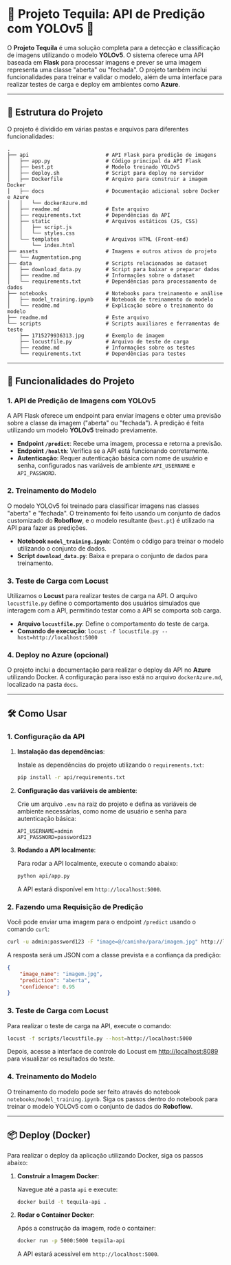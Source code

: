 

# 🥃 Projeto Tequila: API de Predição com YOLOv5 🤖

O **Projeto Tequila** é uma solução completa para a detecção e classificação de imagens utilizando o modelo **YOLOv5**. O sistema oferece uma API baseada em **Flask** para processar imagens e prever se uma imagem representa uma classe "aberta" ou "fechada". O projeto também inclui funcionalidades para treinar e validar o modelo, além de uma interface para realizar testes de carga e deploy em ambientes como **Azure**.

---

## 📂 Estrutura do Projeto

O projeto é dividido em várias pastas e arquivos para diferentes funcionalidades:

```
.
├── api                         # API Flask para predição de imagens
│   ├── app.py                  # Código principal da API Flask
│   ├── best.pt                 # Modelo treinado YOLOv5
│   ├── deploy.sh               # Script para deploy no servidor
│   ├── Dockerfile              # Arquivo para construir a imagem Docker
│   ├── docs                    # Documentação adicional sobre Docker e Azure
│   │   └── dockerAzure.md
│   ├── readme.md               # Este arquivo
│   ├── requirements.txt        # Dependências da API
│   ├── static                  # Arquivos estáticos (JS, CSS)
│   │   ├── script.js
│   │   └── styles.css
│   └── templates               # Arquivos HTML (Front-end)
│       └── index.html
├── assets                      # Imagens e outros ativos do projeto
│   └── Augmentation.png
├── data                        # Scripts relacionados ao dataset
│   ├── download_data.py        # Script para baixar e preparar dados
│   ├── readme.md               # Informações sobre o dataset
│   └── requirements.txt        # Dependências para processamento de dados
├── notebooks                   # Notebooks para treinamento e análise
│   ├── model_training.ipynb    # Notebook de treinamento do modelo
│   └── readme.md               # Explicação sobre o treinamento do modelo
├── readme.md                   # Este arquivo
└── scripts                     # Scripts auxiliares e ferramentas de teste
    ├── 1715279936313.jpg       # Exemplo de imagem
    ├── locustfile.py           # Arquivo de teste de carga
    ├── readme.md               # Informações sobre os testes
    └── requirements.txt        # Dependências para testes
```

---

## 🚀 Funcionalidades do Projeto

### 1. **API de Predição de Imagens com YOLOv5**

A API Flask oferece um endpoint para enviar imagens e obter uma previsão sobre a classe da imagem ("aberta" ou "fechada"). A predição é feita utilizando um modelo **YOLOv5** treinado previamente.

- **Endpoint `/predict`**: Recebe uma imagem, processa e retorna a previsão.
- **Endpoint `/health`**: Verifica se a API está funcionando corretamente.
- **Autenticação**: Requer autenticação básica com nome de usuário e senha, configurados nas variáveis de ambiente `API_USERNAME` e `API_PASSWORD`.

### 2. **Treinamento do Modelo**

O modelo YOLOv5 foi treinado para classificar imagens nas classes "aberta" e "fechada". O treinamento foi feito usando um conjunto de dados customizado do **Roboflow**, e o modelo resultante (`best.pt`) é utilizado na API para fazer as predições.

- **Notebook `model_training.ipynb`**: Contém o código para treinar o modelo utilizando o conjunto de dados.
- **Script `download_data.py`**: Baixa e prepara o conjunto de dados para treinamento.

### 3. **Teste de Carga com Locust**

Utilizamos o **Locust** para realizar testes de carga na API. O arquivo `locustfile.py` define o comportamento dos usuários simulados que interagem com a API, permitindo testar como a API se comporta sob carga.

- **Arquivo `locustfile.py`**: Define o comportamento do teste de carga.
- **Comando de execução**: `locust -f locustfile.py --host=http://localhost:5000`

### 4. **Deploy no Azure (opcional)**

O projeto inclui a documentação para realizar o deploy da API no **Azure** utilizando Docker. A configuração para isso está no arquivo `dockerAzure.md`, localizado na pasta `docs`.

---

## 🛠 Como Usar

### 1. **Configuração da API**

1. **Instalação das dependências**:

   Instale as dependências do projeto utilizando o `requirements.txt`:

   ```bash
   pip install -r api/requirements.txt
   ```

2. **Configuração das variáveis de ambiente**:

   Crie um arquivo `.env` na raiz do projeto e defina as variáveis de ambiente necessárias, como nome de usuário e senha para autenticação básica:

   ```env
   API_USERNAME=admin
   API_PASSWORD=password123
   ```

3. **Rodando a API localmente**:

   Para rodar a API localmente, execute o comando abaixo:

   ```bash
   python api/app.py
   ```

   A API estará disponível em `http://localhost:5000`.

### 2. **Fazendo uma Requisição de Predição**

Você pode enviar uma imagem para o endpoint `/predict` usando o comando `curl`:

```bash
curl -u admin:password123 -F "image=@/caminho/para/imagem.jpg" http://localhost:5000/predict
```

A resposta será um JSON com a classe prevista e a confiança da predição:

```json
{
    "image_name": "imagem.jpg",
    "prediction": "aberta",
    "confidence": 0.95
}
```

### 3. **Teste de Carga com Locust**

Para realizar o teste de carga na API, execute o comando:

```bash
locust -f scripts/locustfile.py --host=http://localhost:5000
```

Depois, acesse a interface de controle do Locust em [http://localhost:8089](http://localhost:8089) para visualizar os resultados do teste.

### 4. **Treinamento do Modelo**

O treinamento do modelo pode ser feito através do notebook `notebooks/model_training.ipynb`. Siga os passos dentro do notebook para treinar o modelo YOLOv5 com o conjunto de dados do **Roboflow**.

---

## 📦 Deploy (Docker)

Para realizar o deploy da aplicação utilizando Docker, siga os passos abaixo:

1. **Construir a Imagem Docker**:

   Navegue até a pasta `api` e execute:

   ```bash
   docker build -t tequila-api .
   ```

2. **Rodar o Container Docker**:

   Após a construção da imagem, rode o container:

   ```bash
   docker run -p 5000:5000 tequila-api
   ```

   A API estará acessível em `http://localhost:5000`.


